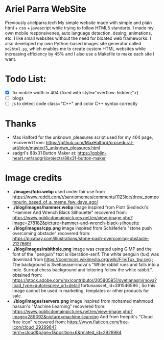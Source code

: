 # Ariel Parra WebSite
Previously arielparra.tech
My simple website made with simple and plain html + css + javascript while trying to follow HTML5 standarts.
I made my own mobile responsivenes, auto language detection, desing, animations, etc. 
I like small websites without the need for bloated web frameworks.
I also developed my own Python-based images site generator called `md2html.py`, which enables me to create custom HTML websites while increasing efficiency by 45% and I also use a Makefile to make each site I want.


# Todo List:

- [x] fix mobile width in 404 (fixed with style="overflow: hidden;">)
- [ ] blogs
- [ ] js to detect code class="C++" and color C++ syntax correctly

# Thanks

- Max Halford for the unknown_pleasures script used for my 404 page, recovered from: https://github.com/MaxHalford/procedural-art/blob/master/3_unknown_pleasures.html
- sadgrl's 88x31 Button Maker at: https://goblin-heart.net/sadgrl/projects/88x31-button-maker

# Image credits

- **./images/foto.webp** used under fair use from https://www.reddit.com/r/sanriomemes/comments/1123loc/drew_pompompurin_based_of_a_meme_few_days_ago/
- **./blog/images/hammer.webp** image inspired from Piotr Siedlecki's "Hammer And Wrench Black Silhouette" recovered from: https://www.publicdomainpictures.net/en/view-image.php?image=278182&picture=hammer-and-wrench-black-silhouette
- **./blog/images/cpp.png** image inspired from Schäferle's "stone push overcoming obstacle" recovered from: https://pixabay.com/illustrations/stone-push-overcoming-obstacle-2127669/
- **./blog/images/rabithole.png** image was created using GIMP and the font of the "penguin" text is liberation-serif. The white penguin (tux) was download from https://commons.wikimedia.org/wiki/File:Tux_bw.svg ; The background is Svetlanasmirnova's "White rabbit runs and falls into a hole. Surreal chess background and lettering follow the white rabbit.". obtained from: https://stock.adobe.com/mx/contributor/205805951/svetlanasmirnova?load_type=autoresprev_url=detail fortunaasset_id=391546596 ; So this image cannot be used in marketing, templates or other products for sale.
- **./blog/images/servers.png** image inspired from mohamed mahmoud hassan's "Machine Learning" recovered from:         https://www.publicdomainpictures.net/en/view-image.php?image=289092&picture=machine-learning And from freepik's "Cloud free icon" recovered from: https://www.flaticon.com/free-icon/cloud_2929984?term=cloud&page=1&position=6&related_id=2929984